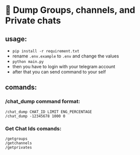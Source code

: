 # 📝 Dump Groups, channels, and Private chats

## usage:

* `pip install -r requirement.txt`
* rename `.env.example` to `.env` and change the values
* `python main.py`
* then you have to login with your telegram account
* after that you can send command to your self

## comands:
### /chat_dump command format:
```
/chat_dump CHAT_ID LIMIT ENG_PERCENTAGE
/chat_dump -12345678 1000 0
```

### Get Chat Ids comands:
```
/getgroups
/getchannels
/getprivates
```
